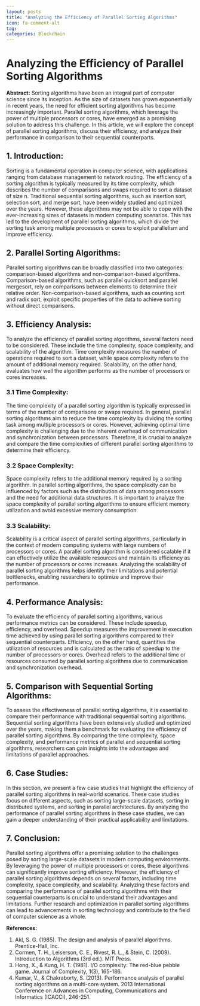 ```yaml
---
layout: posts
title: "Analyzing the Efficiency of Parallel Sorting Algorithms"
icon: fa-comment-alt
tag:      
categories: Blockchain
---
```



# Analyzing the Efficiency of Parallel Sorting Algorithms

**Abstract:**
Sorting algorithms have been an integral part of computer science since its inception. As the size of datasets has grown exponentially in recent years, the need for efficient sorting algorithms has become increasingly important. Parallel sorting algorithms, which leverage the power of multiple processors or cores, have emerged as a promising solution to address this challenge. In this article, we will explore the concept of parallel sorting algorithms, discuss their efficiency, and analyze their performance in comparison to their sequential counterparts.

## 1. Introduction:
Sorting is a fundamental operation in computer science, with applications ranging from database management to network routing. The efficiency of a sorting algorithm is typically measured by its time complexity, which describes the number of comparisons and swaps required to sort a dataset of size n. Traditional sequential sorting algorithms, such as insertion sort, selection sort, and merge sort, have been widely studied and optimized over the years. However, these algorithms may not be able to cope with the ever-increasing sizes of datasets in modern computing scenarios. This has led to the development of parallel sorting algorithms, which divide the sorting task among multiple processors or cores to exploit parallelism and improve efficiency.

## 2. Parallel Sorting Algorithms:
Parallel sorting algorithms can be broadly classified into two categories: comparison-based algorithms and non-comparison-based algorithms. Comparison-based algorithms, such as parallel quicksort and parallel mergesort, rely on comparisons between elements to determine their relative order. Non-comparison-based algorithms, such as counting sort and radix sort, exploit specific properties of the data to achieve sorting without direct comparisons.

## 3. Efficiency Analysis:
To analyze the efficiency of parallel sorting algorithms, several factors need to be considered. These include the time complexity, space complexity, and scalability of the algorithm. Time complexity measures the number of operations required to sort a dataset, while space complexity refers to the amount of additional memory required. Scalability, on the other hand, evaluates how well the algorithm performs as the number of processors or cores increases.

### 3.1 Time Complexity:
The time complexity of a parallel sorting algorithm is typically expressed in terms of the number of comparisons or swaps required. In general, parallel sorting algorithms aim to reduce the time complexity by dividing the sorting task among multiple processors or cores. However, achieving optimal time complexity is challenging due to the inherent overhead of communication and synchronization between processors. Therefore, it is crucial to analyze and compare the time complexities of different parallel sorting algorithms to determine their efficiency.

### 3.2 Space Complexity:
Space complexity refers to the additional memory required by a sorting algorithm. In parallel sorting algorithms, the space complexity can be influenced by factors such as the distribution of data among processors and the need for additional data structures. It is important to analyze the space complexity of parallel sorting algorithms to ensure efficient memory utilization and avoid excessive memory consumption.

### 3.3 Scalability:
Scalability is a critical aspect of parallel sorting algorithms, particularly in the context of modern computing systems with large numbers of processors or cores. A parallel sorting algorithm is considered scalable if it can effectively utilize the available resources and maintain its efficiency as the number of processors or cores increases. Analyzing the scalability of parallel sorting algorithms helps identify their limitations and potential bottlenecks, enabling researchers to optimize and improve their performance.

## 4. Performance Analysis:
To evaluate the efficiency of parallel sorting algorithms, various performance metrics can be considered. These include speedup, efficiency, and overhead. Speedup measures the improvement in execution time achieved by using parallel sorting algorithms compared to their sequential counterparts. Efficiency, on the other hand, quantifies the utilization of resources and is calculated as the ratio of speedup to the number of processors or cores. Overhead refers to the additional time or resources consumed by parallel sorting algorithms due to communication and synchronization overhead.

## 5. Comparison with Sequential Sorting Algorithms:
To assess the effectiveness of parallel sorting algorithms, it is essential to compare their performance with traditional sequential sorting algorithms. Sequential sorting algorithms have been extensively studied and optimized over the years, making them a benchmark for evaluating the efficiency of parallel sorting algorithms. By comparing the time complexity, space complexity, and performance metrics of parallel and sequential sorting algorithms, researchers can gain insights into the advantages and limitations of parallel approaches.

## 6. Case Studies:
In this section, we present a few case studies that highlight the efficiency of parallel sorting algorithms in real-world scenarios. These case studies focus on different aspects, such as sorting large-scale datasets, sorting in distributed systems, and sorting in parallel architectures. By analyzing the performance of parallel sorting algorithms in these case studies, we can gain a deeper understanding of their practical applicability and limitations.

## 7. Conclusion:
Parallel sorting algorithms offer a promising solution to the challenges posed by sorting large-scale datasets in modern computing environments. By leveraging the power of multiple processors or cores, these algorithms can significantly improve sorting efficiency. However, the efficiency of parallel sorting algorithms depends on several factors, including time complexity, space complexity, and scalability. Analyzing these factors and comparing the performance of parallel sorting algorithms with their sequential counterparts is crucial to understand their advantages and limitations. Further research and optimization in parallel sorting algorithms can lead to advancements in sorting technology and contribute to the field of computer science as a whole.

**References:**
1. Akl, S. G. (1985). The design and analysis of parallel algorithms. Prentice-Hall, Inc.
2. Cormen, T. H., Leiserson, C. E., Rivest, R. L., & Stein, C. (2009). Introduction to Algorithms (3rd ed.). MIT Press.
3. Hong, X., & Kung, H. T. (1981). I/O complexity: The red-blue pebble game. Journal of Complexity, 1(3), 165-186.
4. Kumar, V., & Chakraborty, S. (2013). Performance analysis of parallel sorting algorithms on a multi-core system. 2013 International Conference on Advances in Computing, Communications and Informatics (ICACCI), 246-251.